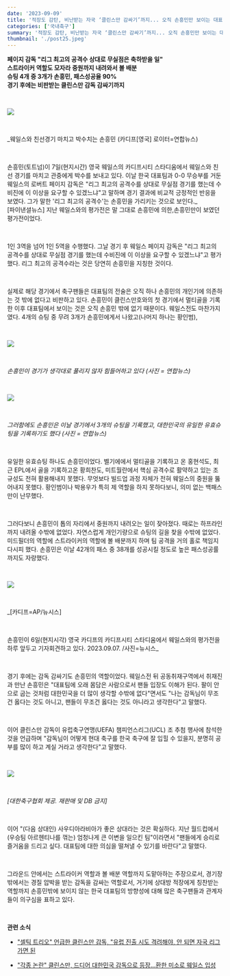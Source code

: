 ```yaml
---
date: '2023-09-09'
title: '적장도 감탄, 비난받는 자국 ‘클린스만 감싸기’까지... 오직 손흥민만 보이는 대표팀이 정상은 아니다'
categories: ['국내축구']
summary: '적장도 감탄, 비난받는 자국 ‘클린스만 감싸기’까지... 오직 손흥민만 보이는 대표팀이 정상은 아니다'
thumbnail: './post25.jpeg'
---
```


**페이지 감독 "리그 최고의 공격수 상대로 무실점은 축하받을 일"  
스트라이커 역할도 모자라 중원까지 내려와서 볼 배분  
슈팅 4개 중 3개가 손흥민, 패스성공율 90%  
경기 후에는 비판받는 클린스만 감독 감싸기까지**

<br />

![](https://imgnews.pstatic.net/image/014/2023/09/09/0005069805_001_20230909070106343.jpg?type=w647)

<br />

\_웨일스와 친선경기 마치고 박수치는 손흥민 (카디프\[영국\] 로이터=연합뉴스)

<br />

손흥민(토트넘)이 7일(현지시간) 영국 웨일스의 카디프시티 스타디움에서 웨일스와 친선 경기를 마치고 관중에게 박수를 보내고 있다. 이날 한국 대표팀과 0-0 무승부를 거둔 웨일스의 로버트 페이지 감독은 "리그 최고의 공격수를 상대로 무실점 경기를 했는데 수비진에 이 이상을 요구할 수 있겠느냐"고 말하며 경기 결과에 비교적 긍정적인 반응을 보였다. 그가 말한 '리그 최고의 공격수'는 손흥민을 가리키는 것으로 보인다.\_  
\[파이낸셜뉴스\] 지난 웨일스와의 평가전은 말 그대로 손흥민에 의한,손흥민만이 보였던 평가전이었다.

<br />

1인 3역을 넘어 1인 5역을 수행했다. 그날 경기 후 웨일스 페이지 감독은 "리그 최고의 공격수를 상대로 무실점 경기를 했는데 수비진에 이 이상을 요구할 수 있겠느냐"고 평가했다. 리그 최고의 공격수라는 것은 당연히 손흥민을 지칭한 것이다.

<br />

실제로 해당 경기에서 축구팬들은 대표팀의 전술은 오직 하나 손흥민의 개인기에 의존하는 것 밖에 없다고 비판하고 있다. 손흥민이 클린스만호와의 첫 경기에서 멀티골을 기록한 이후 대표팀에서 보이는 것은 오직 손흥민 밖에 없기 때문이다. 웨일스전도 마찬가지였다. 4개의 슈팅 중 무려 3개가 손흥민에게서 나왔고(나머지 하나는 황인범),

<br />

![](https://imgnews.pstatic.net/image/014/2023/09/09/0005069805_002_20230909070106361.jpg?type=w647)

<br />

_손흥민이 경기가 생각대로 풀리지 않자 힘들어하고 있다 (사진 = 연합뉴스)_

<br />

![](https://imgnews.pstatic.net/image/014/2023/09/09/0005069805_003_20230909070106379.jpg?type=w647)

<br />

_그러함에도 손흥민은 이날 경기에서 3개의 슈팅을 기록했고, 대한민국의 유일한 유효슈팅을 기록하기도 했다 (사진 = 연합뉴스)_

<br />

유일한 유효슈팅 하나도 손흥민이었다. 벨기에에서 멀티골을 기록하고 온 홍현석도, 최근 EPL에서 골을 기록하고온 황희찬도, 미트월란에서 핵심 공격수로 활약하고 있는 조규성도 전혀 활용해내지 못했다. 무엇보다 빌드업 과정 자체가 전혀 웨일스의 중원을 뚫어내지 못했다. 황인범이나 박용우가 특히 제 역할을 하지 못하다보니, 의미 없는 백패스만이 난무했다.

<br />

그러다보니 손흥민이 톱의 자리에서 중원까지 내려오는 일이 잦아졌다. 때로는 하프라인까지 내려올 수밖에 없었다. 자연스럽게 개인기량으로 슈팅의 길을 찾을 수밖에 없었다. 미드필더의 역할에 스트라이커의 역할에 볼 배분까지 하며 팀 공격을 거의 홀로 책임지다시피 했다. 손흥민은 이날 42개의 패스 중 38개를 성공시킬 정도로 높은 패스성공률까지도 자랑했다.

<br />

![](https://imgnews.pstatic.net/image/014/2023/09/09/0005069805_004_20230909070106397.jpg?type=w647)

<br />

\_\[카디프=AP/뉴시스\]

<br />

손흥민이 6일(현지시각) 영국 카디프의 카디프시티 스타디움에서 웨일스와의 평가전을 하루 앞두고 기자회견하고 있다. 2023.09.07. /사진=뉴시스\_

<br />

경기 후에는 감독 감싸기도 손흥민의 역할이었다. 웨일스전 뒤 공동취재구역에서 취재진과 만난 손흥민은 "대표팀에 오래 몸담은 사람으로서 팬들 입장도 이해가 된다. 팔이 안으로 굽는 것처럼 대한민국을 더 많이 생각할 수밖에 없다"면서도 "나는 감독님이 무조건 옳다는 것도 아니고, 팬들이 무조건 옳다는 것도 아니라고 생각한다"고 말했다.

<br />

이어 클린스만 감독이 유럽축구연맹(UEFA) 챔피언스리그(UCL) 조 추첨 행사에 참석한 것을 언급하며 "감독님이 어떻게 현대 축구를 한국 축구에 잘 입힐 수 있을지, 분명히 공부를 많이 하고 계실 거라고 생각한다"고 말했다.

<br />

![](https://imgnews.pstatic.net/image/014/2023/09/09/0005069805_005_20230909070106405.jpg?type=w647)

<br />

_\[대한축구협회 제공. 재판매 및 DB 금지\]_

<br />

이어 "(다음 상대인) 사우디아라비아가 좋은 상대라는 것은 확실하다. 지난 월드컵에서 (우승팀 아르헨티나를 꺾는) 엄청나게 큰 이변을 일으킨 팀"이라면서 "팬들에게 승리로 즐거움을 드리고 싶다. 대표팀에 대한 의심을 떨쳐낼 수 있기를 바란다"고 말했다.

<br />

그라운드 안에서는 스트라이커 역할과 볼 배분 역할까지 도맡아하는 주장으로서, 경기장 밖에서는 경질 압박을 받는 감독을 감싸는 역할로서, 거기에 상대방 적장에게 칭찬받는 역할까지 손흥민밖에 보이지 않는 한국 대표팀의 방향성에 대해 많은 축구팬들과 관계자들이 의구심을 표하고 있다.

<br />

**관련 소식**

- ["셀틱 트리오" 언급한 클린스만 감독, "유럽 진출 시도 격려해야, 안 되면 자국 리그 가면 된](https://news.everyday-365.com/post25/)

- ["각종 논란" 클린스만, 드디어 대한민국 감독으로 등장...환한 미소로 웨일스 입성](https://news.everyday-365.com/post23/)
